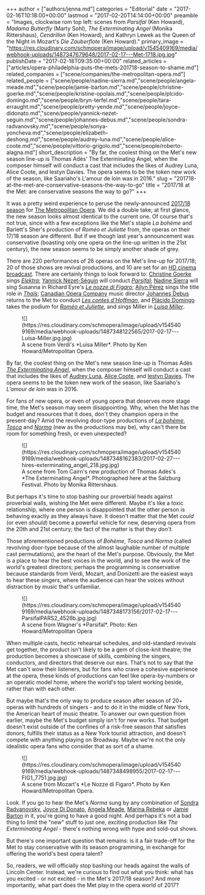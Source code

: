 +++
author = ["authors/jenna.md"]
categories = "Editorial"
date = "2017-02-16T10:18:00+00:00"
lastmod = "2017-02-20T14:14:00+00:00"
preamble = "Images, clockwise rom top left: scenes from *Parsifal* (Ken Howard), *Madama Butterfly* (Marty Sohl), *The Exterminating Angel* (Monika Rittershaus), *Cendrillon* (Ken Howard), and Kathryn Lewek as the Queen of the Night in Mozart's *Die Zauberflote* (Ken Howard)."
primary_image = "https://res.cloudinary.com/schmopera/image/upload/v1545409169/media/webhook-uploads/1487347679648/2017-02-17---Met-1718.jpg.jpg"
publishDate = "2017-02-18T09:35:00+00:00"
related_articles = ["articles/opera-philadelphia-puts-the-mets-201718-season-to-shame.md"]
related_companies = ["scene/companies/the-metropolitan-opera.md"]
related_people = ["scene/people/nadine-sierra.md","scene/people/angela-meade.md","scene/people/jamie-barton.md","scene/people/christine-goerke.md","scene/people/kristine-opolais.md","scene/people/plcido-domingo.md","scene/people/bryn-terfel.md","scene/people/tara-erraught.md","scene/people/pretty-yende.md","scene/people/joyce-didonato.md","scene/people/yannick-nezet-seguin.md","scene/people/johannes-debus.md","scene/people/sondra-radvanovsky.md","scene/people/sonya-yoncheva.md","scene/people/elizabeth-deshong.md","scene/people/audrey-luna.md","scene/people/alice-coote.md","scene/people/vittorio-grigolo.md","scene/people/roberto-alagna.md"]
short_description = "By far, the coolest thing on the Met&#039;s new season line-up is Thomas Adès&#039; The Exterminating Angel, when the composer himself will conduct a cast that includes the likes of Audrey Luna, Alice Coote, and Iestyn Davies. The opera seems to be the token new work of the season, like Saariaho&#039;s L&#039;amour de loin was in 2016."
slug = "201718-at-the-met-are-conservative-seasons-the-way-to-go"
title = "2017/18 at the Met: are conservative seasons the way to go?"
+++

It was a pretty weird experience to peruse the newly-announced [2017/18 season](http://www.metopera.org/Season/2017-18-Season/) for [The Metropolitan Opera](/scene/companies/the-metropolitan-opera/). We did a double take; at first glance, the new season looks almost identical to the current one. Of course that's not true, since with a few exceptions like the Met's staple *La bohème* and Barlett's Sher's production of *Roméo et Juliette* from, the operas on their 17/18 season are different. But if we though last year's announcement was conservative (boasting only one opera on the line-up written in the 21st century), the new season seems to be simply another shade of grey.


There are 220 performances of 26 operas on the Met's line-up for 2017/18; 20 of those shows are revival productions, and 10 are set for an [HD cinema broadcast](http://www.metopera.org/Season/In-Cinemas/). There are certainly things to look forward to: [Christine Goerke](/talking-with-singers-christine-goerke/) sings [*Elektra*](http://www.metopera.org/Season/2017-18-Season/elektra-strauss-tickets/); [Yannick Nézet-Séguin](/scene/people/yannick-nezet-seguin/) will conduct [*Parsifal*](http://www.metopera.org/Season/2017-18-Season/parsifal-wagner-tickets/); [Nadine Sierra](/scene/people/nadine-sierra/) will sing Susanna in Richard Eyre's [*Le nozze di Figaro*](http://www.metopera.org/Season/2017-18-Season/nozze-di-figaro-mozart-tickets/); [Ailyn Pérez](/scene/people/ailyn-perez/) sings the title role in [*Thaïs*](http://www.metopera.org/Season/2017-18-Season/thais-massenet-tickets/); [Canadian Opera Company](/scene/companies/canadian-opera-company/) music director [Johannes Debus](/scene/people/johannes-debus/) returns to the Met to conduct [*Les contes d'Hoffman*](http://www.metopera.org/Season/2017-18-Season/hoffmann-offenbach-tickets/), and [Plácido Domingo](/scene/people/placido-domingo/) takes the podium for [*Roméo et Juliette*](http://www.metopera.org/Season/2017-18-Season/romeo-et-juliette-gounod-tickets/), and sings Miller in [*Luisa Miller*](http://www.metopera.org/Season/2017-18-Season/luisa-miller-verdi-tickets/).

<figure data-type="image">![](https://res.cloudinary.com/schmopera/image/upload/v1545409169/media/webhook-uploads/1487348122565/2017-02-17---Luisa-Miller.jpg.jpg)
<figcaption>A scene from Verdi's *Luisa Miller*. Photo by Ken Howard/Metropolitan Opera.</figcaption>
</figure>

By far, the coolest thing on the Met's new season line-up is Thomas Adès [*The Exterminating Angel*](http://www.metopera.org/Season/2017-18-Season/exterminating-angel-ades-tickets/), when the composer himself will conduct a cast that includes the likes of [Audrey Luna](/talking-with-singers-audrey-luna/), [Alice Coote](/talking-with-singers-alice-coote/), and [Iestyn Davies](/scene/people/iestyn-davies/). The opera seems to be the token new work of the season, like Saariaho's *L'amour de loin* was in 2016.

For fans of new opera, or even of young opera that deserves more stage time, the Met's season may seem disappointing. Why, when the Met has the budget and resources that it does, don't they champion opera in the present-day? Amid the revolving door-type productions of [*La bohème*](http://www.metopera.org/Season/2017-18-Season/boheme-puccini-tickets/), [*Tosca*](http://www.metopera.org/Season/2017-18-Season/tosca-puccini-tickets/) and [*Norma*](http://www.metopera.org/Season/2017-18-Season/norma-bellini-tickets/) (new as the productions may be), why can't there be room for something fresh, or even unexpected?

<figure data-type="image">![](https://res.cloudinary.com/schmopera/image/upload/v1545409169/media/webhook-uploads/1487348162383/2017-02-27---hires-exterminating_angel_218.jpg.jpg)
<figcaption>A scene from Tom Cairn's new production of Thomas Adès's *The Exterminating Angel*. Photographed here at the Salzburg Festival. Photo by Monika Rittershaus.</figcaption>
</figure>

But perhaps it's time to stop bashing our proverbial heads against proverbial walls, wishing the Met were different. Maybe it's like a toxic relationship, where one person is disappointed that the other person is behaving exactly as they always have. It doesn't matter that the Met *could* (or even *should*) become a powerful vehicle for new, deserving opera from the 20th and 21st century; the fact of the matter is that they *don't*. 

Those aforementioned productions of *Bohème*, *Tosca* and *Norma* (called revolving door-type because of the almost laughable number of multiple cast permutations), are the heart of the Met's purpose. Obviously, the Met is a place to hear the best voices in the world, and to see the work of the world's greatest directors; perhaps the programming is conservative because standards from Verdi, Mozart, and Donizetti are the easiest ways to hear these singers, where the audience can hear the voices without distraction by music that's unfamiliar.

<figure data-type="image">![](https://res.cloudinary.com/schmopera/image/upload/v1545409169/media/webhook-uploads/1487348173156/2017-02-17---ParsifalPARS2_4526b.jpg.jpg)
<figcaption>A scene from Wagner's *Parsifal*. Photo: Ken Howard/Metropolitan Opera</figcaption>
</figure>

When multiple casts, hectic rehearsal schedules, and old-standard revivals get together, the product isn't likely to be a gem of close-knit theatre; the production becomes a showcase of skills, combining the singers, conductors, and directors that deserve our ears. That's not to say that the Met can't wow their listeners, but for fans who crave a cohesive experience at the opera, these kinds of productions can feel like opera-by-numbers or an operatic model home, where the world's top talent working beside, rather than with each other.

But maybe that's the only way to produce season after season of 20+ operas with hundreds of singers - and to do it in the middle of New York, the American heart of music theatre. To answer our own question from earlier, maybe the Met's budget simply isn't for new works. That budget doesn't exist outside of the confines of a risk-free season that satisfies donors, fulfills their status as a New York tourist attraction, and doesn't compete with anything playing on Broadway. Maybe we're not the only idealistic opera fans who consider that as sort of a shame.

<figure data-type="image">![](https://res.cloudinary.com/schmopera/image/upload/v1545409169/media/webhook-uploads/1487348498955/2017-02-17---FIG1_7751.jpg.jpg)
<figcaption>A scene from Mozart's *Le Nozze di Figaro*. Photo by Ken Howard/Metropolitan Opera.</figcaption>
</figure>

Look. If you go to hear the Met's *Norma* sung by any combination of [Sondra Radvanovsky](/talking-with-singers-sondra-radvanovsky/), [Joyce Di Donato](/scene/people/joyce-di-donato/), [Angela Meade](/scene/people/angela-meade/), [Marina Rebeka](/scene/people/marina-rebeka/) or [Jamie Barton](/scene/people/jamie-barton/) in it, you're going to have a good night. And perhaps it's not a bad thing to limit the "new" stuff to just one, exciting production like *The Exterminating Angel* - there's nothing wrong with hype and sold-out shows.

But there's one important question that remains: is it a fair trade-off for the Met to stay conservative with its season programming, in exchange for offering the world's best opera talent?

So, readers, we will officially stop bashing our heads against the walls of Lincoln Center. Instead, we're curious to find out what you think: what has you excited - or not excited - in the Met's 2017/18 season? And more importantly, what part does the Met play in the opera world of 2017?

